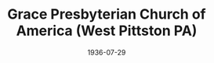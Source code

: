 ---
date: &id001 1936-07-29
end_date: null
location:
  address: null
  city: West Pittston
  state: PA
minister:
- end: 1938-01-01
  name: Reginald Voorhees
  start: 1936-01-01
  type: Pastor
ministers:
- Reginald Voorhees
name: Grace Presbyterian Church of America
names: null
origination_date: *id001
raw_data: "PA West Pittston\n\nGrace Presbyterian Church of America (July 29, 1936\u2013\
  January 17, 1938)\nPastor: Reginald Voorhees, 1936\u201338"
received_from: null
states:
- PA
status:
  active: false
  end_date: 1938-01-17
  reason: null
  received_from: null
  withdrawal_to: null
title: Grace Presbyterian Church of America (West Pittston PA)
year_established:
- 1936

---